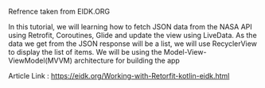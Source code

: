 Refrence taken from EIDK.ORG


In this tutorial, we will learning how to fetch JSON data from the NASA API using Retrofit, Coroutines, Glide and update the view using LiveData. As the data we get from the JSON response will be a list, we will use RecyclerView to display the list of items. We will be using the Model-View-ViewModel(MVVM) architecture for building the app

Article Link : https://eidk.org/Working-with-Retorfit-kotlin-eidk.html
